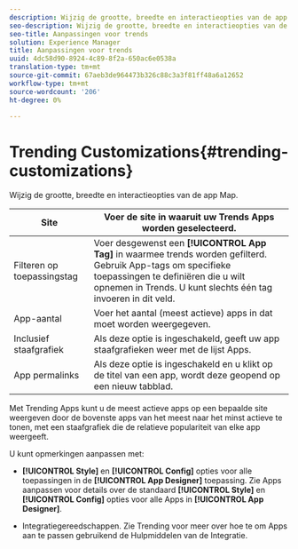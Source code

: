 ```yaml
---
description: Wijzig de grootte, breedte en interactieopties van de app Map.
seo-description: Wijzig de grootte, breedte en interactieopties van de app Map.
seo-title: Aanpassingen voor trends
solution: Experience Manager
title: Aanpassingen voor trends
uuid: 4dc58d90-8924-4c89-8f2a-650ac6e0538a
translation-type: tm+mt
source-git-commit: 67aeb3de964473b326c88c3a3f81ff48a6a12652
workflow-type: tm+mt
source-wordcount: '206'
ht-degree: 0%

---
```



# Trending Customizations{#trending-customizations}

Wijzig de grootte, breedte en interactieopties van de app Map.

| Site | Voer de site in waaruit uw Trends Apps worden geselecteerd. |
|---|---|
| Filteren op toepassingstag | Voer desgewenst een **[!UICONTROL App Tag]** in waarmee trends worden gefilterd. Gebruik App-tags om specifieke toepassingen te definiëren die u wilt opnemen in Trends. U kunt slechts één tag invoeren in dit veld. |
| App-aantal | Voer het aantal (meest actieve) apps in dat moet worden weergegeven. |
| Inclusief staafgrafiek | Als deze optie is ingeschakeld, geeft uw app staafgrafieken weer met de lijst Apps. |
| App permalinks | Als deze optie is ingeschakeld en u klikt op de titel van een app, wordt deze geopend op een nieuw tabblad. |

Met Trending Apps kunt u de meest actieve apps op een bepaalde site weergeven door de bovenste apps van het meest naar het minst actieve te tonen, met een staafgrafiek die de relatieve populariteit van elke app weergeeft.

U kunt opmerkingen aanpassen met:

* **[!UICONTROL Style]** en  **[!UICONTROL Config]** opties voor alle toepassingen in de  **[!UICONTROL App Designer]** toepassing. Zie Apps aanpassen voor details over de standaard **[!UICONTROL Style]** en **[!UICONTROL Config]** opties voor alle Apps in **[!UICONTROL App Designer]**.

* Integratiegereedschappen. Zie Trending voor meer over hoe te om Apps aan te passen gebruikend de Hulpmiddelen van de Integratie.

